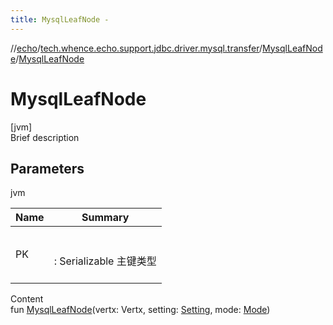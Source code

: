 ```yaml
---
title: MysqlLeafNode -
---
```

//[echo](../../index.md)/[tech.whence.echo.support.jdbc.driver.mysql.transfer](../index.md)/[MysqlLeafNode](index.md)/[MysqlLeafNode](-mysql-leaf-node.md)



# MysqlLeafNode  
[jvm]  
Brief description  


## Parameters  
  
jvm  
  
|  Name|  Summary| 
|---|---|
| PK| <br><br>: Serializable 主键类型<br><br>
  
  
Content  
fun [MysqlLeafNode](-mysql-leaf-node.md)(vertx: Vertx, setting: [Setting](../../tech.whence.echo.dal.transfer.project/-setting/index.md), mode: [Mode](../../tech.whence.echo.dal.transfer/-mode/index.md))  



